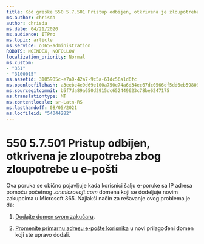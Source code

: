 ```yaml
---
title: Kôd greške 550 5.7.501 Pristup odbijen, otkrivena je zloupotreba zbog zloupotrebe u e-pošti
ms.author: chrisda
author: chrisda
ms.date: 04/21/2020
ms.audience: ITPro
ms.topic: article
ms.service: o365-administration
ROBOTS: NOINDEX, NOFOLLOW
localization_priority: Normal
ms.custom:
- "351"
- "3100015"
ms.assetid: 3105905c-e7a0-42a7-9c5a-61dc56a1d6fc
ms.openlocfilehash: a3eebe4e9d69e100a750e74a6d34ec67dc0566df5dd6eb59809adb07ed8a682f
ms.sourcegitcommit: b5f7da89a650d2915dc652449623c78be6247175
ms.translationtype: MT
ms.contentlocale: sr-Latn-RS
ms.lasthandoff: 08/05/2021
ms.locfileid: "54044282"
---
```

# <a name="550-57501-access-denied-spam-abuse-detected"></a>550 5.7.501 Pristup odbijen, otkrivena je zloupotreba zbog zloupotrebe u e-pošti

Ova poruka se obično pojavljuje kada korisnici šalju e-poruke sa IP adresa pomoću početnog *.onmicrosoft.com* domena koji se dodeljuje novim zakupcima u Microsoft 365. Najlakši način za rešavanje ovog problema je da:

1. [Dodajte domen svom zakučaru](https://docs.microsoft.com/microsoft-365/admin/setup/add-domain).

2. [Promenite primarnu adresu e-pošte korisnika](https://docs.microsoft.com/microsoft-365/admin/add-users/change-a-user-name-and-email-address) u novi prilagođeni domen koji ste upravo dodali.
